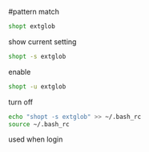 #pattern match

```bash
shopt extglob
```
show current setting 

```bash
shopt -s extglob
```
enable

```bash
shopt -u extglob
```
turn off


```bash
echo "shopt -s extglob" >> ~/.bash_rc
source ~/.bash_rc
```

used when login

